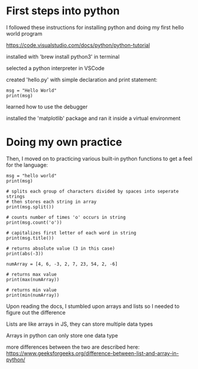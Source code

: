 # First steps into python

I followed these instructions for installing python and doing my first hello world program

https://code.visualstudio.com/docs/python/python-tutorial

installed with 'brew install python3' in terminal

selected a python interpreter in VSCode

created 'hello.py' with simple declaration and print statement:

    msg = "Hello World"
    print(msg)

learned how to use the debugger

installed the 'matplotlib' package and ran it inside a virtual environment

# Doing my own practice

Then, I moved on to practicing various built-in python functions to get a feel for the language:

    msg = "hello world"
    print(msg)

    # splits each group of characters divided by spaces into seperate strings
    # then stores each string in array
    print(msg.split())

    # counts number of times 'o' occurs in string
    print(msg.count('o'))

    # capitalizes first letter of each word in string
    print(msg.title())

    # returns absolute value (3 in this case)
    print(abs(-3))

    numArray = [4, 6, -3, 2, 7, 23, 54, 2, -6]

    # returns max value
    print(max(numArray))

    # returns min value
    print(min(numArray))
    
Upon reading the docs, I stumbled upon arrays and lists so I needed to figure out the difference

Lists are like arrays in JS, they can store multiple data types

Arrays in python can only store one data type

more differences between the two are described here: https://www.geeksforgeeks.org/difference-between-list-and-array-in-python/
